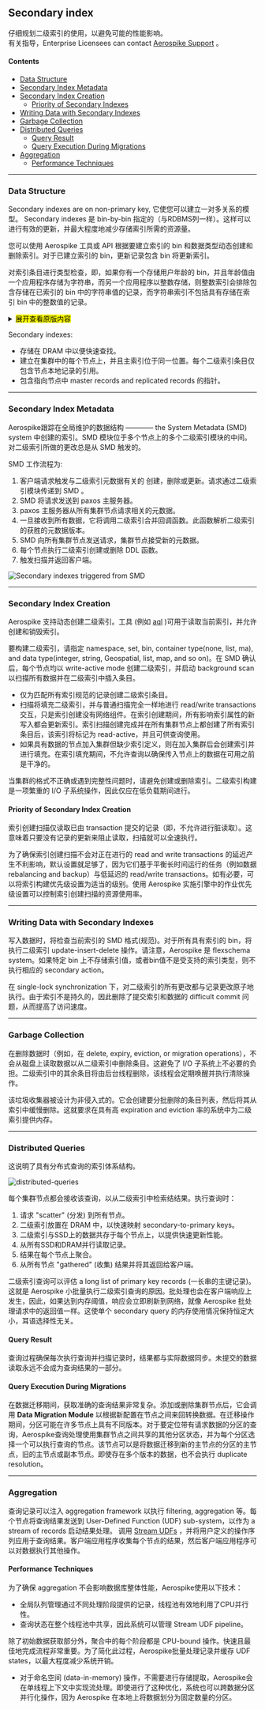 ## Secondary index

仔细规划二级索引的使用，以避免可能的性能影响。<br/>
有关指导，Enterprise Licensees can contact [Aerospike Support](https://www.aerospike.com/support/) 。

#### Contents

- [Data Structure](#data-structure)
- [Secondary Index Metadata](#secondary-index-metadata)
- [Secondary Index Creation](#secondary-index-creation)
    - [Priority of Secondary Indexes](#priority-of-secondary-index-creation)
- [Writing Data with Secondary Indexes](#writing-data-with-secondary-indexes)
- [Garbage Collection](#garbage-collection)
- [Distributed Queries](#distributed-queries)
    - [Query Result](#query-result)
    - [Query Execution During Migrations](#query-execution-during-migrations)
- [Aggregation](#aggregation)
    - [Performance Techniques](#performance-techniques)

---

### <span id="data-structure"> Data Structure </span>

Secondary indexes are on non-primary key, 它使您可以建立一对多关系的模型。 Secondary indexes 是 bin-by-bin
指定的（与RDBMS列一样）。这样可以进行有效的更新，并最大程度地减少存储索引所需的资源量。

您可以使用 Aerospike 工具或 API 根据要建立索引的 bin 和数据类型动态创建和删除索引。对于已建立索引的 bin，更新记录包含 bin 将更新索引。

对索引条目进行类型检查，即，如果你有一个存储用户年龄的 bin，并且年龄值由一个应用程序存储为字符串，而另一个应用程序以整数存储，则整数索引会排除包含存储在已索引的 bin 中的字符串值的记录，而字符串索引不包括具有存储在索引 bin
中的整数值的记录。
<details>
  <summary><mark>展开查看原版内容</mark></summary>
  <p> Index entries are type checked i.e If you have a bin that stores user age, and the age value is stored as a string by one application and an integer by another application, an integer index excludes records containing string values stored in the indexed bin, while a string index excludes records with integer values stored in the indexed bin.</p>
</details>

Secondary indexes:
  - 存储在 DRAM 中以便快速查找。
  - 建立在集群中的每个节点上，并且主索引位于同一位置。每个二级索引条目仅包含节点本地记录的引用。
  - 包含指向节点中 master records and replicated records 的指针。

---

### <span id="secondary-index-metadata"> Secondary Index Metadata </span>

Aerospike跟踪在全局维护的数据结构 ———— the System Metadata (SMD) system 中创建的索引。SMD 模块位于多个节点上的多个二级索引模块的中间。对二级索引所做的更改总是从 SMD 触发的。

SMD 工作流程为:

 1. 客户端请求触发与二级索引元数据有关的 创建，删除或更新。请求通过二级索引模块传递到 SMD 。
 2. SMD 将请求发送到 paxos 主服务器。
 3. paxos 主服务器从所有集群节点请求相关的元数据。
 4. 一旦接收到所有数据，它将调用二级索引合并回调函数。此函数解析二级索引的获胜的元数据版本。
 5. SMD 向所有集群节点发送请求，集群节点接受新的元数据。
 6. 每个节点执行二级索引创建或删除 DDL 函数。
 7. 触发扫描并返回客户端。

![Secondary indexes triggered from SMD](.Secondary-index_images/secondary-index-tiggered-from-SMD.png)

---

### <span id="secondary-index-creation"> Secondary Index Creation </span>

Aerospike 支持动态创建二级索引。工具 (例如 [aql](https://docs.aerospike.com/docs/tools/aql) )可用于读取当前索引，并允许创建和销毁索引。

要构建二级索引，请指定 namespace, set, bin, container type(none, list, ma), and data type(integer, string, Geospatial, list, map, and so on)。在 SMD 确认后，每个节点均以 write-active mode 创建二级索引，并启动 background scan 以扫描所有数据并在二级索引中插入条目。

 - 仅为匹配所有索引规范的记录创建二级索引条目。
 - 扫描将填充二级索引，并与普通扫描完全一样地进行 read/write transactions 交互，只是索引创建没有网络组件。在索引创建期间，所有影响索引属性的新写入都会更新索引。索引扫描创建完成并在所有集群节点上都创建了所有索引条目后，该索引将标记为 read-active，并且可供查询使用。
 - 如果具有数据的节点加入集群但缺少索引定义，则在加入集群后会创建索引并进行填充。在索引填充期间，不允许查询以确保传入节点上的数据在可用之前是干净的。

当集群的格式不正确或遇到完整性问题时，请避免创建或删除索引。二级索引构建是一项繁重的 I/O 子系统操作，因此仅应在低负载期间进行。

#### <span id="priority-of-secondary-index-creation"> Priority of Secondary Index Creation </span>

索引创建扫描仅读取已由 transaction 提交的记录（即，不允许进行脏读取）。这意味着只要没有记录的更新来阻止读取，扫描就可以全速执行。

为了确保索引创建扫描不会对正在进行的 read and write transactions 的延迟产生不利影响，默认设置就足够了，因为它们基于平衡长时间运行的任务（例如数据 rebalancing and backup）与低延迟的 read/write transactions。如有必要，可以将索引构建优先级设置为适当的级别。使用 Aerospike 实施引擎中的作业优先级设置可以控制索引创建扫描的资源使用率。

---

### <span id="writing-data-with-secondary-indexes"> Writing Data with Secondary Indexes </span>

写入数据时，将检查当前索引的 SMD 格式(规范)。对于所有具有索引的 bin，将执行二级索引 update-insert-delete 操作。请注意，Aerospike 是 flexschema system。如果特定 bin 上不存储索引值，或者bin值不是受支持的索引类型，则不执行相应的 secondary action。

在 single-lock synchronization 下，对二级索引的所有更改都与记录更改原子地执行。由于索引不是持久的，因此删除了提交索引和数据的 difficult commit 问题，从而提高了访问速度。

---

### <span id="garbage-collection"> Garbage Collection </span>

在删除数据时（例如，在 delete, expiry, eviction, or migration operations），不会从磁盘上读取数据以从二级索引中删除条目。这避免了 I/O 子系统上不必要的负担。二级索引中的其余条目将由后台线程删除，该线程会定期唤醒并执行清除操作。

该垃圾收集器被设计为非侵入式的。它会创建要分批删除的条目列表，然后将其从索引中缓慢删除。这就要求在具有高 expiration and eviction 率的系统中为二级索引提供内存。

---

### <span id="distributed-queries">Distributed Queries</span>

这说明了具有分布式查询的索引体系结构。

![distributed-queries](.Secondary-index_images/distributed-queries.png)

每个集群节点都会接收该查询，以从二级索引中检索结结果。执行查询时：

1. 请求 "scatter" (分发) 到所有节点。
2. 二级索引放置在 DRAM 中，以快速映射 secondary-to-primary keys。
3. 二级索引与SSD上的数据共存于每个节点上，以提供快速更新性能。
4. 从所有SSD和DRAM并行读取记录。
5. 结果在每个节点上聚合。
6. 从所有节点 "gathered" (收集) 结果并将其返回给客户端。

二级索引查询可以评估 a long list of primary key records (一长串的主键记录)。这就是 Aerospike 小批量执行二级索引查询的原因。批处理也会在客户端响应上发生，因此，如果达到内存阈值，响应会立即刷新到网络，就像 Aerospike 批处理请求中的返回值一样。这使单个 secondary query 的内存使用情况保持恒定大小，耳语选择性无关。

#### <span id="query-result"> Query Result </span>

查询过程确保每次执行查询并扫描记录时，结果都与实际数据同步。未提交的数据读取永远不会成为查询结果的一部分。

#### <span id="query-execution-during-migrations"> Query Execution During Migrations </span>

在数据迁移期间，获取准确的查询结果非常复杂。添加或删除集群节点后，它会调用 **Data Migration Module** 以根据新配置在节点之间来回转换数据。在迁移操作期间，分区可能在许多节点上具有不同版本。对于要定位带有请求数据的分区的查询，Aerospike查询处理使用集群节点之间共享的其他分区状态，并为每个分区选择一个可以执行查询的节点。该节点可以是将数据迁移到新的主节点的分区的主节点，旧的主节点或副本节点。即使存在多个版本的数据，也不会执行 duplicate resolution。

---

### <span id="aggregation"> Aggregation </span>

查询记录可以注入 aggregation framework 以执行 filtering, aggregation 等。每个节点将查询结果发送到 User-Defined Function (UDF) sub-system，以作为 a stream of records 启动结果处理。 调用 [Stream UDFs](https://docs.aerospike.com/docs/architecture/udf.html#stream-udf) ，并将用户定义的操作序列应用于查询结果。客户端应用程序收集每个节点的结果，然后客户端应用程序可以对数据执行其他操作。

#### <span id="performance-techniques"> Performance Techniques </span>

为了确保 aggregation 不会影响数据库整体性能，Aerospike使用以下技术：
 - 全局队列管理通过不同处理阶段提供的记录，线程池有效地利用了CPU并行性。
 - 查询状态在整个线程池中共享，因此系统可以管理 Stream UDF pipeline。

除了初始数据获取部分外，聚合中的每个阶段都是 CPU-bound 操作。快速且最佳地完成流程非常重要。为了简化此过程，Aerospike批量处理记录并缓存 UDF states，以最大程度减少系统开销。

 - 对于命名空间 (data-in-memory) 操作，不需要进行存储提取，Aerospike会在单线程上下文中实现流处理。即使进行了这种优化，系统也可以跨数据分区并行化操作，因为 Aerospike 在本地上将数据划分为固定数量的分区。
